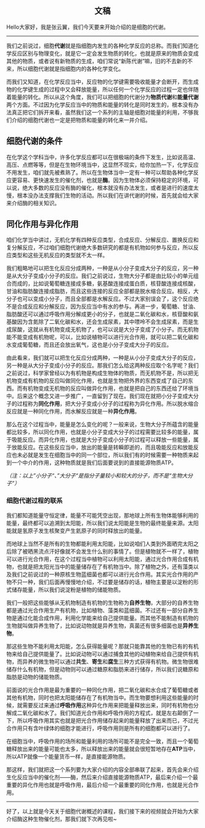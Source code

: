 <h2 align = "center">文稿</h2>

Hello大家好，我是张云翼，我们今天要来开始介绍的是细胞的代谢。

---

我们之前说过，细胞**代谢**就是指细胞内发生的各种化学反应的总称。而我们知道化学反应区别与物理变化，就是它一定会发生物质的转化，也就是原来的物质会变成其他的物质，或者说有新物质的生成，咱们常说“新陈代谢”嘛，旧的不去新的不来，所以细胞代谢就是指细胞内的各种化学变化。

而我们又知道，在化学反应当中，反应物的化学键需要吸收能量才会断开，而生成物的化学键生成的过程中又会释放能量，所以任何一个化学反应的过程一定也伴随着能量的转化。所以从这个角度，我们可以把细胞的代谢分为**物质代谢**和**能量代谢**两个方面。不过因为化学反应当中的物质和能量的转化是同时发生的，根本没有办法真正把它们拆开来看，虽然我们这一个系列的主轴是细胞对能量的利用，不够我们介绍的细胞代谢也一定是把物质和能量的转化来一并介绍。

## 细胞代谢的条件

在化学这个学科当中，许多化学反应都可以在很极端的条件下发生，比如说高温、高压、点燃等等，但是在生物环境当中，这显然不现实，给你加热一下，化学反应不用发生，咱们就先被煮熟了。所以在生物体当中一定有一种可以帮助各种化学反应更容易、更快速发生的催化剂，也就是**酶**。因为生物体必须保持稳定的环境，可以说，绝大多数的反应没有酶的催化，根本就没有办法发生，或者是进行的速度太慢，根本没办法支撑我们生物的活动。所以我们在讲代谢的时候，首先就会给大家来介绍酶的相关知识。

## 同化作用与异化作用

咱们化学当中讲过，无机化学有四种反应类型，合成反应、分解反应、置换反应和复分解反应，不过咱们细胞代谢绝大多数研究的都是有机物如何参与反应，所以反应类型和这些无机反应的类型就不太一样。

我们粗略地可以把生化反应分成两种，一种是从小分子变成大分子的反应，另一种是从大分子变成小分子的反应。我们之前说过，生物大分子都是由比较小的单元组合而成的，比如说葡萄糖连接成多糖，氨基酸连接成蛋白质，核苷酸连接成核酸，甘油和脂肪酸连接成脂肪，而且这些连接的反应全部都是脱水缩合反应。相反，大分子也可以变成小分子，而且全部都是水解反应。不过大家别误会了，这个反应绝不是合成反应和分解反应，因为反应当中有水的参与。再进一步，葡萄糖、甘油、脂肪酸还可以通过呼吸作用分解成更小的分子，也就是二氧化碳和水，核苷酸和氨基酸因为含氮除了二氧化碳和水，还会生成尿素，其中嘌呤不会生成尿素，而是生成尿酸，这就从有机物变成无机物了，也可以说是大分子变成了小分子。而无机物能不能变成有机物呢，可以，比如说植物可以进行光合作用，就可以把二氧化碳和水变成葡萄糖，而且还会放出氧气，这也是小分子变成大分子的反应。

由此看来，我们就可以把生化反应分成两种，一种是从小分子变成大分子的反应，另一种是从大分子变成小分子的反应。那我们怎么给这两种反应取个名字呢？我们之前说过，科学家曾经以为有机物是构成生物体的物质，而无机物不是，所以把无机物变成有机物的反应叫做同化作用，也就是生物把外界的东西变成了自己的东西。而有机物变成无机物的反应叫做异化作用，也就是把自己的东西还给了环境当中。后来这个概念又进一步推广，一直留到了现在。我们现在就把小分子变成大分子的过程称为**同化作用**，把大分子变成小分子的过程称为异化作用。所以脱水缩合反应就是一种同化作用，而水解反应就是一种**异化作用**。

那么在这个过程当中，能量是怎么变化的呢？一般来说，生物大分子所蕴含的能量都比较多，所以同化作用，也就是小分子变成大分子的过程需要比较多的能量，属于吸能反应。而异化作用，也就是大分子变成小分子的过程可以释放一些能量，属于放能反应。在这些反应当中，放出的能量是转瞬即逝的，而且吸能反应和放能反应也未必就是发生在细胞当中的同一个部位，所以我们有的时候需要一种物质来起到一个中介的作用，这种物质就是我们后面要说到的直接能源物质ATP。

*（注：以上”小分子“、”大分子“是指分子量较小和较大的分子，而不是“生物大分子”）*

### 细胞代谢过程的联系

我们都知道能量守恒定律，能量不可能凭空出现，那地球上所有生物体能够利用的能量，最终都可以追溯到太阳能，所以我们说太阳能是生物的最终能量来源。太阳能就是氢原子发生核聚变产生氦原子的同时释放出的能量。

而地球上当然不是所有的生物都能利用太阳能，比如说咱们人类到外面晒完太阳之后除了被晒黑流点汗好像就不会发生什么别的事情了。但是植物就不一样了，植物可以进行光合作用，在这个过程当中植物可以利用太阳能，通过光合作用合成有机物，也就是把太阳光当中的能量储存在了有机物当中。除了植物之外，还有藻类以及我们之前说过的一种原核生物蓝细菌也都可以进行光合作用。其实光合作用的产物不只一种，我们后面再慢慢地介绍，不过要是储存的话，植物主要是以淀粉的形式储存能量，所以我们说淀粉是植物的储能物质。

我们一般把这些能够从无机物制造有机物的生物称为**自养生物**，大部分的自养生物都是通过光合作用生产有机物，比如植物、藻类和蓝细菌。不过还有一部分自养生物是通过化能合成作用，利用化学能来给自己提供能量。而其他不能制造有机物的生物就叫做异养生物了，比如说动物就是异养生物，真菌还有很多细菌也是**异养生物**。

那这些生物不能利用太阳能，怎么获得能量呢？那就只能靠其他的生物已有的有机物来给自己提供能量了。比如说动物可以通过捕食其他的动植物来给自己提供有机物，而异养的微生物可以通过**共生**、**寄生**和**腐生**三种方式获得有机物。微生物很难储存什么有机物，但是动物则可以通过糖原和脂肪来进行储存，所以我们说糖原和脂肪是动物的储能物质。

前面说的光合作用是最为重要的一种同化作用，把二氧化碳和水合成了葡萄糖或者其他有机物，同时也把太阳能储存在了有机物当中。而生物要想利用这些能量的时候，就需要反过来通过**呼吸作用**这种异化作用来把能量释放出来，同时有机物也分解成二氧化碳和水了。我们知道光合作用和呼吸作用的方程式，就是左右颠倒了一下，所以呼吸作用其实也就是把光合作用储存起来的能量释放了出来而已，不过光合作用只有含叶绿体的细胞才能进行，呼吸作用则是所有的细胞都可以进行了。

在细胞当中，呼吸作用的场所和能量利用的场所可能不是完全一致，而且一个葡萄糖释放出来的能量可能也太多，所以释放出来的能量就会很短暂地存在**ATP**当中，所以ATP就像一个能量货币一样，是直接能源物质。

那这样，我们就把这一个系列要为大家介绍的内容全部串联了起来，首先会来介绍生化反应当中的催化剂——酶，然后来介绍直接能源物质ATP，最后来介绍一个最重要的异化作用也就是呼吸作用，最后介绍一个最重要的同化作用，也就是光合作用。

----

好了，以上就是今天关于细胞代谢概述的课程，我们接下来的视频就会开始为大家介绍酶这种生物催化剂，那我们就下次再见啦~
